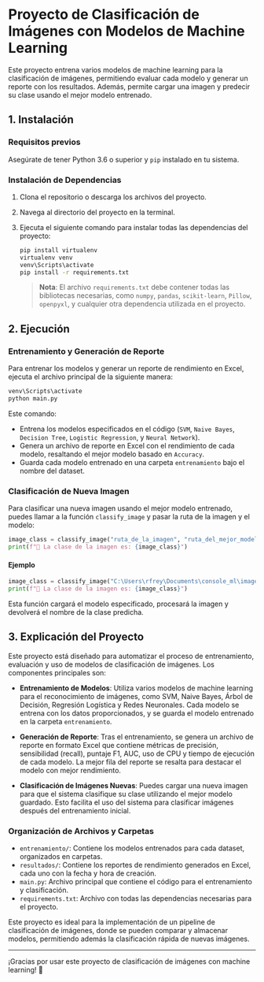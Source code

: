# Proyecto de Clasificación de Imágenes con Modelos de Machine Learning

Este proyecto entrena varios modelos de machine learning para la clasificación de imágenes, permitiendo evaluar cada modelo y generar un reporte con los resultados. Además, permite cargar una imagen y predecir su clase usando el mejor modelo entrenado.

## 1. Instalación

### Requisitos previos
Asegúrate de tener Python 3.6 o superior y `pip` instalado en tu sistema.

### Instalación de Dependencias

1. Clona el repositorio o descarga los archivos del proyecto.
2. Navega al directorio del proyecto en la terminal.
3. Ejecuta el siguiente comando para instalar todas las dependencias del proyecto:

   ```bash
   pip install virtualenv
   virtualenv venv 
   venv\Scripts\activate
   pip install -r requirements.txt
   ```

   > **Nota**: El archivo `requirements.txt` debe contener todas las bibliotecas necesarias, como `numpy`, `pandas`, `scikit-learn`, `Pillow`, `openpyxl`, y cualquier otra dependencia utilizada en el proyecto.

## 2. Ejecución

### Entrenamiento y Generación de Reporte

Para entrenar los modelos y generar un reporte de rendimiento en Excel, ejecuta el archivo principal de la siguiente manera:

```bash
venv\Scripts\activate
python main.py
```



Este comando:
- Entrena los modelos especificados en el código (`SVM`, `Naive Bayes`, `Decision Tree`, `Logistic Regression`, y `Neural Network`).
- Genera un archivo de reporte en Excel con el rendimiento de cada modelo, resaltando el mejor modelo basado en `Accuracy`.
- Guarda cada modelo entrenado en una carpeta `entrenamiento` bajo el nombre del dataset.

### Clasificación de Nueva Imagen

Para clasificar una nueva imagen usando el mejor modelo entrenado, puedes llamar a la función `classify_image` y pasar la ruta de la imagen y el modelo:

```python
image_class = classify_image("ruta_de_la_imagen", "ruta_del_mejor_modelo.pkl")
print(f"🧠 La clase de la imagen es: {image_class}")
```

#### Ejemplo

```python
image_class = classify_image("C:\Users\rfrey\Documents\console_ml\imagen\e204236c65.JPG", "entrenamiento/Dataset_de_Estrias/SVM.pkl")
print(f"🧠 La clase de la imagen es: {image_class}")
```

Esta función cargará el modelo especificado, procesará la imagen y devolverá el nombre de la clase predicha.

## 3. Explicación del Proyecto

Este proyecto está diseñado para automatizar el proceso de entrenamiento, evaluación y uso de modelos de clasificación de imágenes. Los componentes principales son:

- **Entrenamiento de Modelos**: Utiliza varios modelos de machine learning para el reconocimiento de imágenes, como SVM, Naive Bayes, Árbol de Decisión, Regresión Logística y Redes Neuronales. Cada modelo se entrena con los datos proporcionados, y se guarda el modelo entrenado en la carpeta `entrenamiento`.

- **Generación de Reporte**: Tras el entrenamiento, se genera un archivo de reporte en formato Excel que contiene métricas de precisión, sensibilidad (recall), puntaje F1, AUC, uso de CPU y tiempo de ejecución de cada modelo. La mejor fila del reporte se resalta para destacar el modelo con mejor rendimiento.

- **Clasificación de Imágenes Nuevas**: Puedes cargar una nueva imagen para que el sistema clasifique su clase utilizando el mejor modelo guardado. Esto facilita el uso del sistema para clasificar imágenes después del entrenamiento inicial.

### Organización de Archivos y Carpetas

- `entrenamiento/`: Contiene los modelos entrenados para cada dataset, organizados en carpetas.
- `resultados/`: Contiene los reportes de rendimiento generados en Excel, cada uno con la fecha y hora de creación.
- `main.py`: Archivo principal que contiene el código para el entrenamiento y clasificación.
- `requirements.txt`: Archivo con todas las dependencias necesarias para el proyecto.

Este proyecto es ideal para la implementación de un pipeline de clasificación de imágenes, donde se pueden comparar y almacenar modelos, permitiendo además la clasificación rápida de nuevas imágenes. 

---

¡Gracias por usar este proyecto de clasificación de imágenes con machine learning! 🚀
